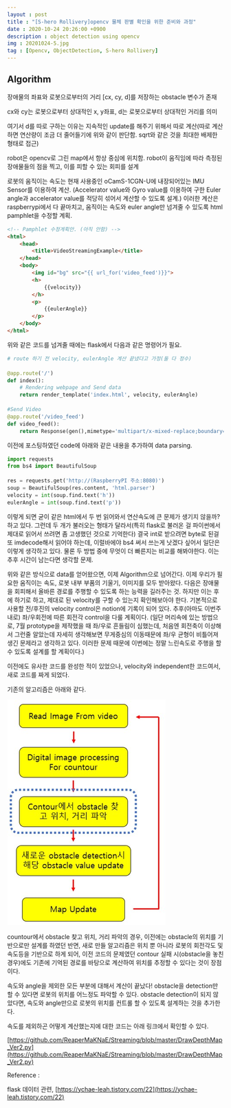 ```yaml
---
layout : post
title : "[S-hero Rollivery]opencv 물체 판별 확인을 위한 준비와 과정"
date : 2020-10-24 20:26:00 +0900
description : object detection using opencv
img : 20201024-5.jpg
tag : [Opencv, ObjectDetection, S-hero Rollivery]
---
```


## Algorithm

장애물의 좌표와 로봇으로부터의 거리 [cx, cy, d]를 저장하는 obstacle 변수가 존재

cx와 cy는 로봇으로부터 상대적인 x, y좌표, d는 로봇으로부터 상대적인 거리를 의미

여기서 d를 따로 구하는 이유는 지속적인 update를 해주기 위해서 따로 계산(따로 계산하면 연산량이 조금 더 줄어들기에 위와 같이 판단함. sqrt와 같은 것을 최대한 배제한 형태로 접근)



robot은 opencv로 그린 map에서 항상 중심에 위치함. robot이 움직임에 따라 측정된 장애물들의 점을 찍고, 이를 피할 수 있는 회피를 설계



로봇의 움직이는 속도는 현재 사용중인 oCamS-1CGN-U에 내장되어있는 IMU Sensor를 이용하여 계산. (Accelerator value와 Gyro value를 이용하여 구한 Euler angle과 accelerator value를 적당히 섞어서 계산할 수 있도록 설계.) 이러한 계산은 raspberrypi에서 다 끝마치고, 움직이는 속도와 euler angle만 넘겨줄 수 있도록 html pamphlet을 수정할 계획.



```html
<!-- Pamphlet 수정계획안. (아직 안함) -->
<html>
	<head>
		<title>VideoStreamingExample</title>
	</head>
	<body>
		<img id="bg" src="{{ url_for('video_feed')}}">
        <h>
        	{{velocity}}
        </h>
        <p>
            {{eulerAngle}}
        </p>
	</body>
</html>
```



위와 같은 코드를 넘겨줄 때에는 flask에서 다음과 같은 명령어가 필요.

```python
# route 하기 전 velocity, eulerAngle 계산 끝냈다고 가정(둘 다 정수)

@app.route('/')
def index():
    # Rendering webpage and Send data
    return render_template('index.html', velocity, eulerAngle)
    
#Send Video
@app.route('/video_feed')
def video_feed():
    return Response(gen(),mimetype='multipart/x-mixed-replace;boundary=frame')
```



이전에 포스팅하였던 code에 아래와 같은 내용을 추가하여 data parsing.

```python
import requests
from bs4 import BeautifulSoup

res = requests.get('http://(RaspberryPI 주소:8080)')
soup = BeautifulSoup(res.content, 'html.parser')
velocity = int(soup.find.text('h'))
eulerAngle = int(soup.find.text('p'))
```

 이렇게 되면 굳이 같은 html에서 두 번 읽어와서 연산속도에 큰 문제가 생기지 않을까? 하고 있다. 그런데 두 개가 불러오는 형태가 달라서(특히 flask로 불러온 걸 파이썬에서 제대로 읽어서 쓰려면 좀 고생했던 것으로 기억한다) 결국 int로 받으려면 byte로 된걸 또 imdecode해서 읽어야 하는데, 이럴바에야 bs4 써서 쓰는게 낫겠다 싶어서 일단은 이렇게 생각하고 있다. 물론 두 방법 중에 무엇이 더 빠른지는 비교를 해봐야한다. 이는 추후 시간이 남는다면 생각할 문제.



 위와 같은 방식으로 data를 얻어왔으면, 이제 Algorithm으로 넘어간다. 이제 우리가 필요한 움직이는 속도, 로봇 내부 부품의 기울기, 이미지를 모두 받아왔다. 다음은 장애물을 회피해서 올바른 경로를 주행할 수 있도록 하는 능력을 길러주는 것. 하지만 이는 후에 하기로 하고, 제대로 된 velocity를 구할 수 있는지 확인해보아야 한다. 기본적으로 사용할 전/후진의 velocity control은 notion에 기록이 되어 있다. 추후(아마도 이번주 내로) 좌/우회전에 따른 회전각 control을 다룰 계획이다. (일단 머리속에 있는 방법으로, 7월 prototype을 제작했을 때 좌/우로 흔들림이 심했는데, 처음엔 회전축이 이상해서 그런줄 알았는데 자세히 생각해보면 무게중심의 이동때문에 좌/우 균형이 비틀어져 생긴 문제라고 생각하고 있다. 이러한 문제 때문에 이번에는 정말 느린속도로 주행을 할 수 있도록 설계를 할 계획이다.)



 이전에도 유사한 코드를 완성한 적이 있었으나, velocity와 independent한 코드여서, 새로 코드를 짜게 되었다.



 기존의 알고리즘은 아래와 같다.

![img1](https://raw.githubusercontent.com/ReaperMaKNaE/reapermaknae.github.io/main/assets/img/20201024-4.jpg)

 countour에서 obstacle 찾고 위치, 거리 파악의 경우, 이전에는 obstacle의 위치를 기반으로만 설계를 하였던 반면, 새로 만들 알고리즘은 위치 뿐 아니라 로봇의 회전각도 및 속도등을 기반으로 하게 되어, 이전 코드의 문제였던 contour 실패 시(obstacle을 놓친 경우)에도 기존에 기억된 경로를 바탕으로 계산하여 위치를 추정할 수 있다는 것이 장점이다. 



 속도와 angle을 제외한 모든 부분에 대해서 계산이 끝났다! obstacle을 detection만 할 수 있다면 로봇의 위치를 어느정도 파악할 수 있다. obstacle detection이 되지 않았다면, 속도와 angle만으로 로봇의 위치를 컨트롤 할 수 있도록 설계하는 것을 추가한다.



속도를 제외하곤 어떻게 계산했는지에 대한 코드는 아래 링크에서 확인할 수 있다.

[https://github.com/ReaperMaKNaE/Streaming/blob/master/DrawDepthMap_Ver2.py](https://github.com/ReaperMaKNaE/Streaming/blob/master/DrawDepthMap_Ver2.py)





Reference : 

flask 데이터 관련, [https://ychae-leah.tistory.com/22](https://ychae-leah.tistory.com/22)